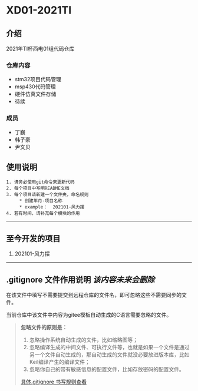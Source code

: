 # XD01-2021TI

## 介绍

2021年TI杯西电01组代码仓库

### 仓库内容
- stm32项目代码管理
- msp430代码管理
- 硬件仿真文件存储
- 待续

### 成员
- 丁巍
- 韩子豪
- 尹文贝


## 使用说明
	1. 请务必使用git命令来更新代码
	2. 每个项目中写明README文档
	3. 每个项目请新建一个文件夹，命名规则
		 * 创建年月-项目名称
		 * example：  202101-风力摆
	4. 若有时间，请补充每个模块的作用

---

## 至今开发的项目

1. 202101-风力摆

---

## .gitignore 文件作用说明  *该内容未来会删除*
在该文件中填写不需要提交到远程仓库的文件名，即可忽略这些不需要同步的文件。

当前仓库中该文件中内容为gitee模板自动生成的C语言需要忽略的文件。

>**忽略文件的原则是：**
>
>1. 忽略操作系统自动生成的文件，比如缩略图等；
>2. 忽略编译生成的中间文件、可执行文件等，也就是如果一个文件是通过另一个文件自动生成的，那自动生成的文件就没必要放进版本库，比如Keil编译产生的编译文件；
>3. 忽略你自己的带有敏感信息的配置文件，比如存放密码的配置文件。
>
>[具体.gitignore 书写规则查看](https://www.liaoxuefeng.com/wiki/896043488029600/900004590234208)

